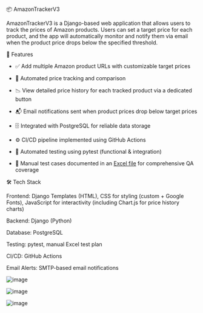 📦 AmazonTrackerV3

AmazonTrackerV3 is a Django-based web application that allows users to track the prices of Amazon products. Users can set a target price for each product, and the app will automatically monitor and notify them via email when the product price drops below the specified threshold.

🚀 Features

- ✅ Add multiple Amazon product URLs with customizable target prices

- 🔄 Automated price tracking and comparison

- 📉 View detailed price history for each tracked product via a dedicated button

- 📬 Email notifications sent when product prices drop below target prices

- 🗄️ Integrated with PostgreSQL for reliable data storage

- ⚙️ CI/CD pipeline implemented using GitHub Actions

- 🧪 Automated testing using pytest (functional & integration)

- 📝 Manual test cases documented in an [Excel file](./amazon_price_tracker_test_cases1.xlsx) for comprehensive QA coverage


🛠 Tech Stack

Frontend: Django Templates (HTML), CSS for styling (custom + Google Fonts), JavaScript for interactivity (including Chart.js for price history charts)

Backend: Django (Python)

Database: PostgreSQL

Testing: pytest, manual Excel test plan

CI/CD: GitHub Actions

Email Alerts: SMTP-based email notifications


![image](https://github.com/user-attachments/assets/694fc3fb-139e-4d8c-a734-1af990b7eb68)

![image](https://github.com/user-attachments/assets/194b33c9-b903-443e-8f86-da02a89972dc)

![image](https://github.com/user-attachments/assets/fc8f634f-a167-4375-ba99-e7487e342bfc)
